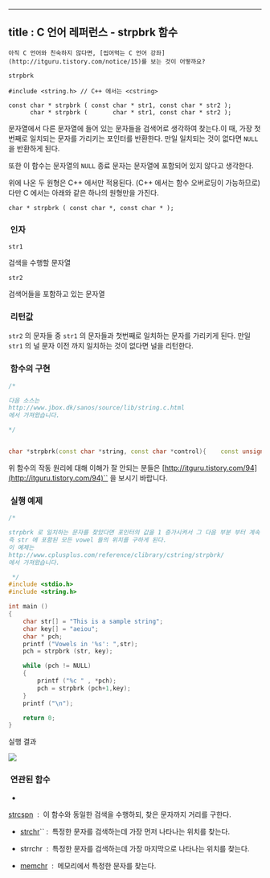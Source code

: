 ----------------
title : C 언어 레퍼런스 - strpbrk 함수
--------------



```warning
아직 C 언어와 친숙하지 않다면, [씹어먹는 C 언어 강좌](http://itguru.tistory.com/notice/15)를 보는 것이 어떻까요?

```

`strpbrk`




```info
#include <string.h> // C++ 에서는 <cstring>

const char * strpbrk ( const char * str1, const char * str2 );
      char * strpbrk (       char * str1, const char * str2 );
```


문자열에서 다른 문자열에 들어 있는 문자들을 검색어로 생각하여 찾는다.이 때, 가장 첫번째로 일치되는 문자를 가리키는 포인터를 반환한다. 만일 일치되는 것이 없다면 `NULL` 을 반환하게 된다.

또한 이 함수는 문자열의 `NULL` 종료 문자는 문자열에 포함되어 있지 않다고 생각한다.

위에 나온 두 원형은 C++ 에서만 적용된다. (C++ 에서는 함수 오버로딩이 가능하므로) 다만 C 에서는 아래와 같은 하나의 원형만을 가진다.

```info
char * strpbrk ( const char *, const char * );
```





###  인자


`str1`

검색을 수행할 문자열

`str2`

검색어들을 포함하고 있는 문자열



###  리턴값


`str2` 의 문자들 중 `str1` 의 문자들과 첫번째로 일치하는 문자를 가리키게 된다. 만일 `str1` 의 널 문자 이전 까지 일치하는 것이 없다면 널을 리턴한다.



###  함수의 구현


```cpp
/*

다음 소스는
http://www.jbox.dk/sanos/source/lib/string.c.html
에서 가져왔습니다.

*/


char *strpbrk(const char *string, const char *control){    const unsigned char *str = string;    const unsigned char *ctrl = control;    unsigned char map[32];    int count;    // Clear out bit map    for (count = 0; count < 32; count++) map[count] = 0;    // Set bits in control map    while (*ctrl)    {        map[*ctrl >> 3] |= (1 << (*ctrl & 7));        ctrl++;    }    // 1st char in control map stops search    while (*str)    {        if (map[*str >> 3] & (1 << (*str & 7))) return (char *) str;        str++;    }    return NULL;}
```


위 함수의 작동 원리에 대해 이해가 잘 안되는 분들은 [http://itguru.tistory.com/94](http://itguru.tistory.com/94)`` 을 보시기 바랍니다.



###  실행 예제




```cpp
/*

strpbrk 로 일치하는 문자를 찾았다면 포인터의 값을 1 증가시켜서 그 다음 부분 부터 계속 검색을 수행한다.
즉 str 에 포함된 모든 vowel 들의 위치를 구하게 된다.
이 예제는
http://www.cplusplus.com/reference/clibrary/cstring/strpbrk/
에서 가져왔습니다.

 */
#include <stdio.h>
#include <string.h>

int main ()
{
    char str[] = "This is a sample string";
    char key[] = "aeiou";
    char * pch;
    printf ("Vowels in '%s': ",str);
    pch = strpbrk (str, key);

    while (pch != NULL)
    {
        printf ("%c " , *pch);
        pch = strpbrk (pch+1,key);
    }
    printf ("\n");

    return 0;
}
```


실행 결과


![](http://img1.daumcdn.net/thumb/R1920x0/?fname=http%3A%2F%2Fcfile25.uf.tistory.com%2Fimage%2F194FCA104C562317E980E9)



###  연관된 함수


* 

 [strcspn](http://itguru.tistory.com/94)  :  이 함수와 동일한 검색을 수행하되, 찾은 문자까지 거리를 구한다.




*  [strchr](http://itguru.tistory.com/93)`` :  특정한 문자를 검색하는데 가장 먼저 나타나는 위치를 찾는다.



* strrchr  :  특정한 문자를 검색하는데 가장 마지막으로 나타나는 위치를 찾는다.



*  [memchr](http://itguru.tistory.com/92)  :  메모리에서 특정한 문자를 찾는다.







